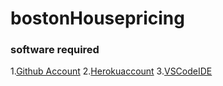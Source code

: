 # bostonHousepricing
### software required
1.[Github Account](https://github.com)
2.[Herokuaccount](https://heroku.com)
3.[VSCodeIDE](https://code.visualstudio.com/)